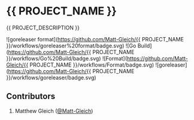 # {{ PROJECT_NAME }}

{{ PROJECT_DESCRIPTION }}

![goreleaser format](https://github.com/Matt-Gleich/{{ PROJECT_NAME }}/workflows/goreleaser%20format/badge.svg) ![Go Build](https://github.com/Matt-Gleich/{{ PROJECT_NAME }}/workflows/Go%20Build/badge.svg) ![Format](https://github.com/Matt-Gleich/{{ PROJECT_NAME }}/workflows/Format/badge.svg) ![goreleaser](https://github.com/Matt-Gleich/{{ PROJECT_NAME }}/workflows/goreleaser/badge.svg)

## Contributors

1. Matthew Gleich ([@Matt-Gleich]("http://www.github.com/Matt-Gleich"))

